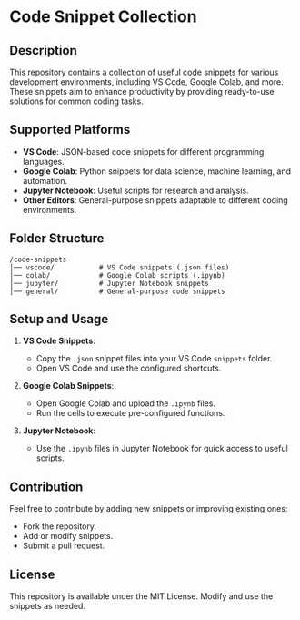 # Code Snippet Collection

## Description
This repository contains a collection of useful code snippets for various development environments, including VS Code, Google Colab, and more. These snippets aim to enhance productivity by providing ready-to-use solutions for common coding tasks.

## Supported Platforms
- **VS Code**: JSON-based code snippets for different programming languages.
- **Google Colab**: Python snippets for data science, machine learning, and automation.
- **Jupyter Notebook**: Useful scripts for research and analysis.
- **Other Editors**: General-purpose snippets adaptable to different coding environments.

## Folder Structure
```
/code-snippets
│── vscode/           # VS Code snippets (.json files)
│── colab/            # Google Colab scripts (.ipynb)
│── jupyter/          # Jupyter Notebook snippets
│── general/          # General-purpose code snippets
```

## Setup and Usage
1. **VS Code Snippets**:
   - Copy the `.json` snippet files into your VS Code `snippets` folder.
   - Open VS Code and use the configured shortcuts.

2. **Google Colab Snippets**:
   - Open Google Colab and upload the `.ipynb` files.
   - Run the cells to execute pre-configured functions.

3. **Jupyter Notebook**:
   - Use the `.ipynb` files in Jupyter Notebook for quick access to useful scripts.

## Contribution
Feel free to contribute by adding new snippets or improving existing ones:
- Fork the repository.
- Add or modify snippets.
- Submit a pull request.

## License
This repository is available under the MIT License. Modify and use the snippets as needed.

